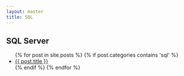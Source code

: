 ```yaml
---
layout: master
title: SQL
---
```


## SQL Server

<ul class="posts">
{% for post in site.posts %}
    {% if post.categories contains 'sql' %}
        <li><a href="{{ BASE_PATH }}{{ post.url }}">{{ post.title }}</a></li>
    {% endif %}
{% endfor %}
</ul>
